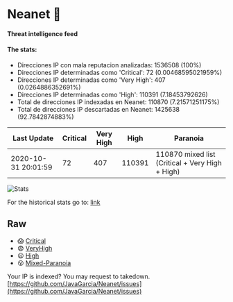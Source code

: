 # Neanet :hocho:
#### Threat intelligence feed
#### The stats:

- Direcciones IP con mala reputacion analizadas: 1536508 (100%)
- Direcciones IP determinadas como 'Critical':  72 (0.00468595021959%)
- Direcciones IP determinadas como 'Very High':  407 (0.0264886352691%)
- Direcciones IP determinadas como 'High':  110391 (7.18453792626)
- Total de direcciones IP indexadas en Neanet:  110870 (7.21571251175%)
- Total de direcciones IP descartadas en Neanet:  1425638 (92.7842874883%)

| Last Update | Critical | Very High | High | Paranoia |
| --- | --- | --- | --- | --- |
| 2020-10-31 20:01:59 | 72 | 407 | 110391 | 110870 mixed list (Critical + Very High + High)|

![Stats](https://docs.google.com/spreadsheets/d/e/2PACX-1vSnaNMIXVabIpDJjufMlzH7poXnshF3mgd8Is1g9ytUEzVsP5my4Trn8f-xkoLLQ38xpL3HtmUexLo6/pubchart?oid=501124687&format=image)

For the historical stats go to: [link](/stats.csv)
## Raw
- :scream: [Critical](https://raw.githubusercontent.com/JavaGarcia/Neanet/master/blacklists/neanet_critical.txt)
- :fearful: [VeryHigh](https://raw.githubusercontent.com/JavaGarcia/Neanet/master/blacklists/neanet_veryHigh.txtt)
- :frowning: [High](https://raw.githubusercontent.com/JavaGarcia/Neanet/master/blacklists/neanet_high.txt)
- :dizzy_face: [Mixed-Paranoia](https://raw.githubusercontent.com/JavaGarcia/Neanet/master/blacklists/neanet_all.txt)


Your IP is indexed? You may request to takedown. [https://github.com/JavaGarcia/Neanet/issues](https://github.com/JavaGarcia/Neanet/issues)
















































































































































































































































































































































































































































































































































































































































































































































































































































































































































































































































































































































































































































































































































































































































































































































































































































































































































































































































































